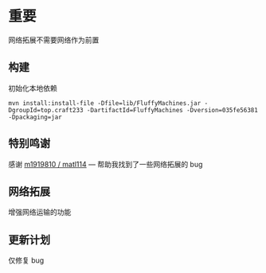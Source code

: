 # 重要
网络拓展不需要网络作为前置

## 构建
初始化本地依赖
```
mvn install:install-file -Dfile=lib/FluffyMachines.jar -DgroupId=top.craft233 -DartifactId=FluffyMachines -Dversion=035fe56381 -Dpackaging=jar
```

## 特别鸣谢

感谢 [m1919810 / matl114](https://github.com/m1919810) — 帮助我找到了一些网络拓展的 bug

## 网络拓展

增强网络运输的功能

## 更新计划
仅修复 bug
